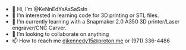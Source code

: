 
- 👋 Hi, I’m @KeNnEdYsAsSaSsIn
- 👀 I’m interested in learning code for 3D printing or STL files. 
- 🌱 I’m currently learning with a Snapmaker 2.0 A350 3D printer/Laser engraver/CNC Carver. 
- 💞️ I’m looking to collaborate on anything
- 📫 How to reach me djkennedy15@proton.me or (971) 336-4486

<!---
KeNnEdYsAsSaSsIn/KeNnEdYsAsSaSsIn is a ✨ special ✨ repository because its `README.md` (this file) appears on your GitHub profile.
You can click the Preview link to take a look at your changes.
--->
